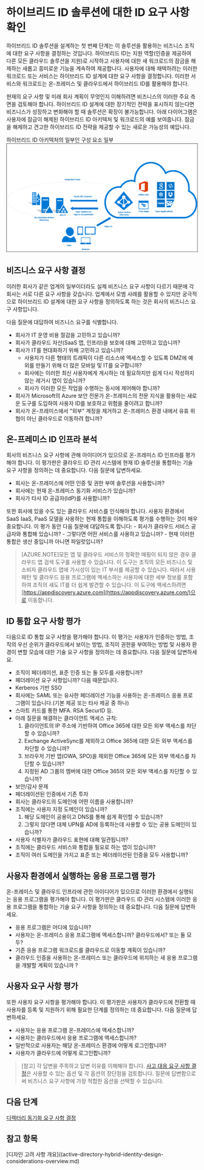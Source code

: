 <properties
	pageTitle="Azure Active Directory 하이브리드 ID 디자인 고려 사항 - ID 요구 사항 확인 | Microsoft Azure"
	description="하이브리드 ID 설계에 대한 요구 사항을 정의하도록 하는 회사의 비즈니스 요구를 식별합니다."
	documentationCenter=""
	services="active-directory"
	authors="billmath"
	manager="stevenpo"
	editor=""/>

<tags
	ms.service="active-directory"
	ms.devlang="na"
	ms.topic="article"
    ms.tgt_pltfrm="na"
    ms.workload="identity" 
	ms.date="11/11/2015"
	ms.author="billmath"/>

# 하이브리드 ID 솔루션에 대한 ID 요구 사항 확인
하이브리드 ID 솔루션을 설계하는 첫 번째 단계는 이 솔루션을 활용하는 비즈니스 조직에 대한 요구 사항을 결정하는 것입니다. 하이브리드 ID는 지원 역할(인증을 제공하여 다른 모든 클라우드 솔루션을 지원)로 시작하고 사용자에 대한 새 워크로드의 잠금을 해제하는 새롭고 흥미로운 기능을 계속하여 제공합니다. 사용자에 대해 채택하려는 이러한 워크로드 또는 서비스는 하이브리드 ID 설계에 대한 요구 사항을 결정합니다. 이러한 서비스와 워크로드는 온-프레미스 및 클라우드에서 하이브리드 ID를 활용해야 합니다.

현재의 요구 사항 및 미래 회사 계획이 무엇인지 이해하려면 비즈니스의 이러한 주요 측면을 검토해야 합니다. 하이브리드 ID 설계에 대한 장기적인 전략을 표시하지 않는다면 비즈니스가 성장하고 변화해야 할 때 솔루션은 확장이 불가능합니다. 아래 다이어그램은 사용자에 잠금이 해제된 하이브리드 ID 아키텍처 및 워크로드의 예를 보여줍니다. 잠금을 해제하고 견고한 하이브리드 ID 전략을 제공할 수 있는 새로운 가능성의 예입니다.
 
하이브리드 ID 아키텍처의 일부인 구성 요소 일부 ![](./media/hybrid-id-design-considerations/hybrid-identity-architechture.png)

## 비즈니스 요구 사항 결정
이러한 회사가 같은 업계의 일부이더라도 실제 비즈니스 요구 사항이 다르기 때문에 각 회사는 서로 다른 요구 사항을 갖습니다. 업계에서 모범 사례를 활용할 수 있지만 궁극적으로 하이브리드 ID 설계에 대한 요구 사항을 정의하도록 하는 것은 회사의 비즈니스 요구 사항입니다.

다음 질문에 대답하여 비즈니스 요구를 식별합니다.

- 회사가 IT 운영 비용 절감을 고민하고 있습니까?
- 회사가 클라우드 자산(SaaS 앱, 인프라)을 보호에 대해 고민하고 있습니까?
- 회사가 IT를 현대화하기 위해 고민하고 있습니까?
  - 사용자가 다른 형태의 트래픽이 다른 리소스에 액세스할 수 있도록 DMZ에 예외를 만들기 위해 더 많은 모바일 및 IT를 요구합니까?
  - 회사에는 이러한 최신 사용자에게 게시하는 데 필요하지만 쉽게 다시 작성하지 않는 레거시 앱이 있습니까?
  - 회사가 이러한 모든 작업을 수행하는 동시에 제어해야 합니까?
- 회사가 Microsoft의 Azure 보안 전문가 온-프레미스의 전문 지식을 활용하는 새로운 도구를 도입하여 사용자 ID를 보호하고 위험을 줄이려고 합니까?
- 회사가 온-프레미스에서 "외부" 계정을 제거하고 온-프레미스 환경 내에서 유휴 위협이 아닌 클라우드로 이동하려 합니까?

## 온-프레미스 ID 인프라 분석
회사의 비즈니스 요구 사항에 관해 아이디어가 있으므로 온-프레미스 ID 인프라를 평가해야 합니다. 이 평가판은 클라우드 ID 관리 시스템에 현재 ID 솔루션을 통합하는 기술 요구 사항을 정의하는 데 중요합니다. 다음 질문에 답변하세요.

- 회사는 온-프레미스에 어떤 인증 및 권한 부여 솔루션을 사용합니까? 
- 회사에는 현재 온-프레미스 동기화 서비스가 있습니까?
- 회사가 타사 ID 공급자(IdP)를 사용합니까?

또한 회사에 있을 수도 있는 클라우드 서비스를 인식해야 합니다. 사용자 환경에서 SaaS IaaS, PaaS 모델을 사용하는 현재 통합을 이해하도록 평가를 수행하는 것이 매우 중요합니다. 이 평가 동안 다음 질문에 대답하도록 합니다: - 회사가 클라우드 서비스 공급자와 통합해 있습니까? - 그렇다면 어떤 서비스를 사용하고 있습니까? - 현재 이러한 통합은 생산 중입니까 아니면 파일럿입니까?


>[AZURE.NOTE]모든 앱 및 클라우드 서비스의 정확한 매핑이 되지 않은 경우 클라우드 앱 검색 도구를 사용할 수 있습니다. 이 도구는 조직의 모든 비즈니스 및 소비자 클라우드 앱에 가시성이 있는 IT 부서를 제공할 수 있습니다. 따라서 사용 패턴 및 클라우드 응용 프로그램에 액세스하는 사용자에 대한 세부 정보를 포함하여 조직의 섀도 IT를 더 쉽게 발견할 수 있습니다. 이 도구에 액세스하려면 [https://appdiscovery.azure.com](https://appdiscovery.azure.com/)으로 이동합니다.

## ID 통합 요구 사항 평가
다음으로 ID 통합 요구 사항을 평가해야 합니다. 이 평가는 사용자가 인증하는 방법, 조직의 우선 순위가 클라우드에서 보이는 방법, 조직이 권한을 부여하는 방법 및 사용자 환경이 변할 모습에 대한 기술 요구 사항을 정의하는 데 중요합니다. 다음 질문에 답변하세요.

- 조직이 페더레이션, 표준 인증 또는 둘 모두를 사용합니까?
- 페더레이션 요구 사항입니까? 다음 때문입니다.
 - Kerberos 기반 SSO
 - 회사에는 SAML 또는 유사한 페더레이션 기능을 사용하는 온-프레미스 응용 프로그램이 있습니다.(기본 제공 또는 타사 제공 중 하나)
 - 스마트 카드를 통한 MFA. RSA SecurID 등.
 - 아래 질문을 해결하는 클라이언트 액세스 규칙:
     1. 클라이언트의 IP 주소에 기반하여 Office 365에 대한 모든 외부 액세스를 차단할 수 있습니까?
     1. Exchange ActiveSync를 제외하고 Office 365에 대한 모든 외부 액세스를 차단할 수 있습니까?
     1. 브라우저 기반 앱(OWA, SPO)을 제외한 Office 365에 모든 외부 액세스를 차단할 수 있습니까?
     1. 지정된 AD 그룹의 멤버에 대한 Office 365의 모든 외부 액세스를 차단할 수 있습니까?
- 보안/감사 문제
- 페더레이션된 인증에서 기존 투자
- 회사는 클라우드의 도메인에 어떤 이름을 사용합니까?
- 조직에는 사용자 지정 도메인이 있습니까?
    1. 해당 도메인이 공용이고 DNS를 통해 쉽게 확인할 수 있습니까?
    1. 그렇지 않다면 대체 UPN를 AD에 등록하는데 사용할 수 있는 공용 도메인이 있습니까?
- 사용자 식별자가 클라우드 표현에 대해 일관됩니까? 
- 조직에는 클라우드 서비스와 통합을 필요로 하는 앱이 있습니까?
- 조직이 여러 도메인을 가지고 표준 또는 페더레이션된 인증을 모두 사용합니까?

## 사용자 환경에서 실행하는 응용 프로그램 평가
온-프레미스 및 클라우드 인프라에 관한 아이디어가 있으므로 이러한 환경에서 실행되는 응용 프로그램을 평가해야 합니다. 이 평가판은 클라우드 ID 관리 시스템에 이러한 응용 프로그램을 통합하는 기술 요구 사항을 정의하는 데 중요합니다. 다음 질문에 답변하세요.

- 응용 프로그램은 어디에 있습니까?
- 사용자는 온-프레미스 응용 프로그램에 액세스합니까? 클라우드에서? 또는 둘 모두?
- 기존 응용 프로그램 워크로드를 클라우드로 이동할 계획이 있습니까?
- 클라우드 인증을 사용하는 온-프레미스 또는 클라우드에 위치하는 새 응용 프로그램을 개발할 계획이 있습니까 ?

## 사용자 요구 사항 평가
또한 사용자 요구 사항을 평가해야 합니다. 이 평가판은 사용자가 클라우드에 전환할 때 사용자를 등록 및 지원하기 위해 필요한 단계를 정의하는 데 중요합니다. 다음 질문에 답변하세요.

- 사용자는 응용 프로그램 온-프레미스에 액세스합니까?
- 사용자는 클라우드에서 응용 프로그램에 액세스합니까?
- 일반적으로 사용자는 해당 온-프레미스 환경에 어떻게 로그인합니까?
- 사용자가 클라우드에 어떻게 로그인합니까?

>[참고] 각 답변을 주목하고 답변 이유를 이해해야 합니다. [사고 대응 요구 사항 결정](active-directory-hybrid-identity-design-considerations-incident-response-requirements.md)은 사용할 수 있는 옵션 및 각 옵션의 장단점을 검토합니다. 질문에 답변함으로써 비즈니스 요구 사항에 가장 적합한 옵션을 선택할 수 있습니다.

## 다음 단계
[디렉터리 동기화 요구 사항 결정](active-directory-hybrid-identity-design-considerations-directory-sync-requirements.md)

## 참고 항목
[디자인 고려 사항 개요]((active-directory-hybrid-identity-design-considerations-overview.md)

<!---HONumber=Nov15_HO4-->
